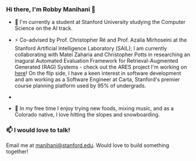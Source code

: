 ### Hi there, I'm Robby Manihani 👋

- 🔭 I'm currently a student at Stanford University studying the Computer Science on the AI track. 

- ⚡ Co-advised by Prof. Christopher Ré and Prof. Azalia Mirhoseini at the Stanford Artificial Intelligence Laboratory (SAIL); I am currently collaborating with Matei Zaharia and Christopher Potts in researching an inagural Automated Evaluation Framework for Retrieval-Augmented Generated (RAG) Systems - check out the ARES project I'm working on [here](https://github.com/stanford-futuredata/ARES/tree/main)! On the flip side, I have a keen interest in software development and am working as a Software Engineer at Carta, Stanford's premier course planning platform used by 95% of undergrads.
- 
- 🛝 In my free time I enjoy trying new foods, mixing music, and as a Colorado native, I love hitting the slopes and snowboarding.

### 📫 I would love to talk! 

Email me at manihani@stanford.edu. Would love to build something together!
  
<!--
**robbym-dev/robbym-dev** is a ✨ _special_ ✨ repository because its `README.md` (this file) appears on your GitHub profile.

Here are some ideas to get you started:

- 🌱 I’m currently learning ...
- 👯 I’m looking to collaborate on ...
- 🤔 I’m looking for help with ...
- 💬 Ask me about ...
- 📫 How to reach me: ...
- 😄 Pronouns: ...
- ⚡ Fun fact: ...
-->
